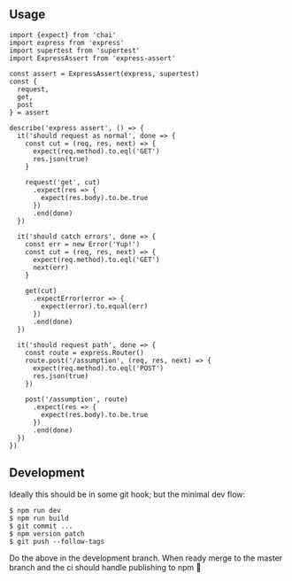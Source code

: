 ## Usage

```
import {expect} from 'chai'
import express from 'express'
import supertest from 'supertest'
import ExpressAssert from 'express-assert'

const assert = ExpressAssert(express, supertest)
const {
  request,
  get,
  post
} = assert

describe('express assert', () => {
  it('should request as normal', done => {
    const cut = (req, res, next) => {
      expect(req.method).to.eql('GET')
      res.json(true)
    }

    request('get', cut)
      .expect(res => {
        expect(res.body).to.be.true
      })
      .end(done)
  })

  it('should catch errors', done => {
    const err = new Error('Yup!')
    const cut = (req, res, next) => {
      expect(req.method).to.eql('GET')
      next(err)
    }

    get(cut)
      .expectError(error => {
        expect(error).to.equal(err)
      })
      .end(done)
  })

  it('should request path', done => {
    const route = express.Router()
    route.post('/assumption', (req, res, next) => {
      expect(req.method).to.eql('POST')
      res.json(true)
    })

    post('/assumption', route)
      .expect(res => {
        expect(res.body).to.be.true
      })
      .end(done)
  })
})
```

## Development

Ideally this should be in some git hook; but the minimal dev flow:

```
$ npm run dev
$ npm run build
$ git commit ...
$ npm version patch
$ git push --follow-tags
```

Do the above in the development branch. When ready merge to the master branch and the ci should handle publishing to npm 🍾
